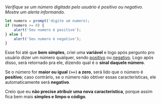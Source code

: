 *Verifique se um número digitado pelo usuário é positivo ou negativo. Mostre um alerta informando.*
```js
let numero = prompt('digite um numero);
if (numero >= 0) {
    alert('Seu numero é positivo');
} else {
    alert('Seu numero é negativo');
}
```

Esse foi até que **bem simples**, criei uma **variável** e logo após pergunto pro usuário dizer um número qualquer, sendo <u>positivo</u> ou <u>negativo</u>.
Logo após disso, será retornado pra ele, dizendo qual é o **sinal daquele número**.

Se o número for **maior ou igual `(>=)` a zero**, será lido que o número é **positivo**;
caso contrário, se o número não obtiver essas características, ele automaticamente será **negativo**.

Creio que eu **não precise atribuir uma nova característica**, porque assim fica bem mais **simples e limpo o código**.

